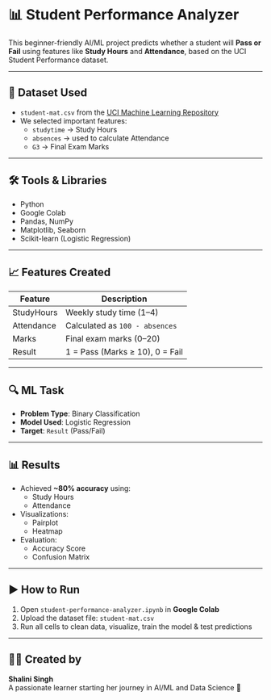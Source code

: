 # 📊 Student Performance Analyzer

This beginner-friendly AI/ML project predicts whether a student will **Pass or Fail** using features like **Study Hours** and **Attendance**, based on the UCI Student Performance dataset.

---

## 📁 Dataset Used

- `student-mat.csv` from the [UCI Machine Learning Repository](https://archive.ics.uci.edu/ml/datasets/Student+Performance)
- We selected important features:
  - `studytime` → Study Hours
  - `absences` → used to calculate Attendance
  - `G3` → Final Exam Marks

---

## 🛠️ Tools & Libraries

- Python
- Google Colab
- Pandas, NumPy
- Matplotlib, Seaborn
- Scikit-learn (Logistic Regression)

---

## 📈 Features Created

| Feature      | Description                          |
|--------------|--------------------------------------|
| StudyHours   | Weekly study time (1–4)              |
| Attendance   | Calculated as `100 - absences`       |
| Marks        | Final exam marks (0–20)              |
| Result       | 1 = Pass (Marks ≥ 10), 0 = Fail      |

---

## 🔍 ML Task

- **Problem Type**: Binary Classification
- **Model Used**: Logistic Regression
- **Target**: `Result` (Pass/Fail)

---

## 📊 Results

- Achieved **~80% accuracy** using:
  - Study Hours
  - Attendance
- Visualizations:
  - Pairplot
  - Heatmap
- Evaluation:
  - Accuracy Score
  - Confusion Matrix

---

## ▶️ How to Run

1. Open `student-performance-analyzer.ipynb` in **Google Colab**
2. Upload the dataset file: `student-mat.csv`
3. Run all cells to clean data, visualize, train the model & test predictions

---

## 🙋‍♀️ Created by

**Shalini Singh**  
A passionate learner starting her journey in AI/ML and Data Science 🚀  
